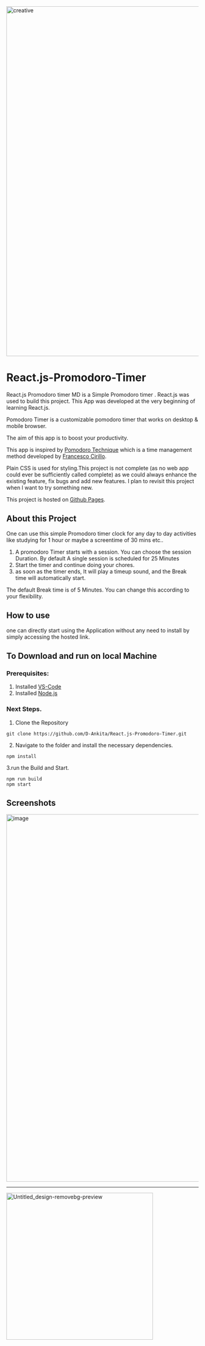 ﻿<img width="914" alt="creative" src="https://user-images.githubusercontent.com/46243069/193409992-92bb3ff3-dc98-43b9-8341-47c64780b594.png">
 
# React.js-Promodoro-Timer
React.js Promodoro timer MD is a Simple Promodoro timer . React.js was used to build this project. This App was developed at the very beginning of learning React.js.

Pomodoro Timer is a customizable pomodoro timer that works on desktop & mobile browser.

The aim of this app is to boost your productivity.

This app is inspired by [Pomodoro Technique](https://en.wikipedia.org/wiki/Pomodoro_Technique) which is a time management method developed by [Francesco Cirillo](https://francescocirillo.com/products/the-pomodoro-technique).

Plain CSS is used for styling.This project is not complete (as no web app could ever be sufficiently called complete) as we could always enhance the existing feature, fix bugs and add new features. I plan to revisit this project when I want to try something new.

This project is hosted on [Github Pages](https://github.com/D-Ankita/React.js-Promodoro-Timer).

## About this Project
One can use this simple Promodoro timer clock for any day to day activities like studying for 1 hour or maybe a screentime of 30 mins etc.. 

1. A promodoro Timer starts with a session. You can choose the session Duration. By default A single session is scheduled for 25 Minutes
2. Start the timer and continue doing your chores.
3. as soon as the timer ends, It will play a timeup sound, and the Break time will automatically start. 

The default Break time is of 5 Minutes. You can change this according to your flexibility.

## How to use
one can directly start using the Application without any need to install by simply accessing the hosted link.

## To Download and run on local Machine
### Prerequisites:
1. Installed [VS-Code](https://code.visualstudio.com/)
2. Installed [Node.js](https://nodejs.org/en/)

### Next Steps.

1. Clone the Repository
```
git clone https://github.com/D-Ankita/React.js-Promodoro-Timer.git
```
2. Navigate to the folder and install the necessary dependencies.
```
npm install
```
3.run the Build and Start.
```
npm run build
npm start
```

## Screenshots
<img width="960" alt="image" src="https://user-images.githubusercontent.com/46243069/193520127-50427b9d-67c9-40ad-9b4c-a69cc0582896.png">


<hr>
<img width="384" alt="Untitled_design-removebg-preview" src="https://user-images.githubusercontent.com/46243069/193410006-8bf45587-0a68-473f-a090-e2b1f61caf20.png">
